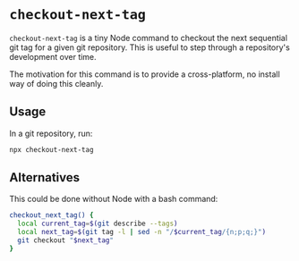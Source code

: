 # `checkout-next-tag`

`checkout-next-tag` is a tiny Node command to checkout the next sequential git tag for a given git repository. This is useful to step through a repository's development over time.

The motivation for this command is to provide a cross-platform, no install way of doing this cleanly.

## Usage

In a git repository, run:

```sh
npx checkout-next-tag
```

## Alternatives

This could be done without Node with a bash command:

```bash
checkout_next_tag() {
  local current_tag=$(git describe --tags)
  local next_tag=$(git tag -l | sed -n "/$current_tag/{n;p;q;}")
  git checkout "$next_tag"
}
```